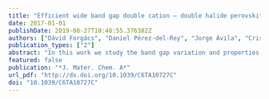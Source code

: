 ```yaml
---
title: "Efficient wide band gap double cation – double halide perovskite solar cells"
date: 2017-01-01
publishDate: 2019-08-27T10:48:55.376382Z
authors: ["Dávid Forgács", "Daniel Pérez-del-Rey", "Jorge Ávila", "Cristina Momblona", "Lidón Gil-Escrig", "Benedikt Dänekamp", "Michele Sessolo", "Henk J Bolink"]
publication_types: ["2"]
abstract: "In this work we study the band gap variation and properties of the perovskite compound Cs0.15FA0.85Pb(BrxI1−x)3 as a function of the halide composition, with the aim of developing an efficient complementary absorber for MAPbI3 in all-perovskite tandem devices. We have found the perovskite stoichiometry Cs0.15FA0.85Pb(Br0.7I0.3)3 to be a promising candidate, thanks to its band gap of approximately 2 eV. Single junction devices using this perovskite absorber lead to a maximum PCE of 11.5%, among the highest reported for solar cells using perovskites with a band gap wider than 1.8 eV."
featured: false
publication: "*J. Mater. Chem. A*"
url_pdf: "http://dx.doi.org/10.1039/C6TA10727C"
doi: "10.1039/C6TA10727C"
---
```


